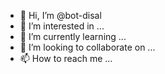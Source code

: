 - 👋 Hi, I’m @bot-disal
- 👀 I’m interested in ...
- 🌱 I’m currently learning ...
- 💞️ I’m looking to collaborate on ...
- 📫 How to reach me ...

<!---
bot-disal/bot-disal is a ✨ special ✨ repository because its `README.md` (this file) appears on your GitHub profile.
You can click the Preview link to take a look at your changes.
--->
